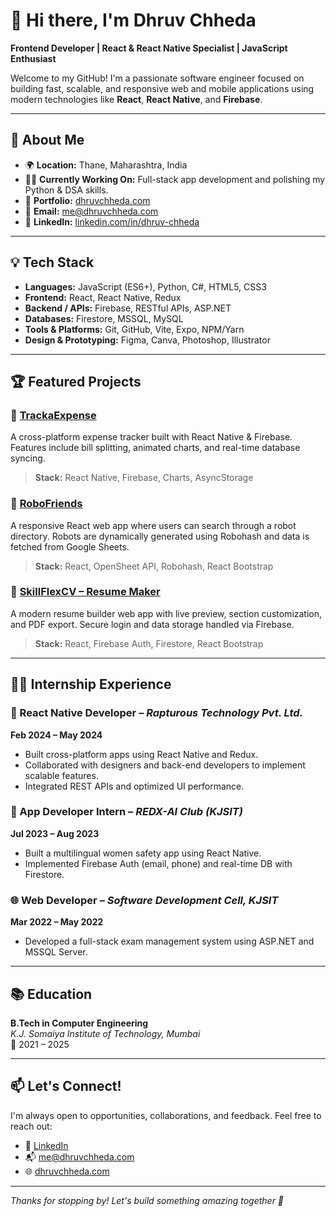 # 👋 Hi there, I'm Dhruv Chheda

**Frontend Developer | React & React Native Specialist | JavaScript Enthusiast**

Welcome to my GitHub! I'm a passionate software engineer focused on building fast, scalable, and responsive web and mobile applications using modern technologies like **React**, **React Native**, and **Firebase**.

---

## 🚀 About Me

- 🌍 **Location:** Thane, Maharashtra, India
- 🧑‍💻 **Currently Working On:** Full-stack app development and polishing my Python & DSA skills.
- 💼 **Portfolio:** [dhruvchheda.com](https://www.dhruvchheda.com/)
- 💌 **Email:** [me@dhruvchheda.com](mailto:me@dhruvchheda.com)
- 🔗 **LinkedIn:** [linkedin.com/in/dhruv-chheda](https://www.linkedin.com/in/dhruv-chheda/)

---

## 💡 Tech Stack

- **Languages:** JavaScript (ES6+), Python, C#, HTML5, CSS3
- **Frontend:** React, React Native, Redux
- **Backend / APIs:** Firebase, RESTful APIs, ASP.NET
- **Databases:** Firestore, MSSQL, MySQL
- **Tools & Platforms:** Git, GitHub, Vite, Expo, NPM/Yarn
- **Design & Prototyping:** Figma, Canva, Photoshop, Illustrator

---

## 🏆 Featured Projects

### 🔹 [TrackaExpense](https://github.com/chhedadhruv/TrackaExpense)
A cross-platform expense tracker built with React Native & Firebase. Features include bill splitting, animated charts, and real-time database syncing.
> **Stack:** React Native, Firebase, Charts, AsyncStorage

### 🔹 [RoboFriends](https://github.com/chhedadhruv/Robofriends)
A responsive React web app where users can search through a robot directory. Robots are dynamically generated using Robohash and data is fetched from Google Sheets.
> **Stack:** React, OpenSheet API, Robohash, React Bootstrap

### 🔹 [SkillFlexCV – Resume Maker](https://github.com/chhedadhruv/Resume-Maker)
A modern resume builder web app with live preview, section customization, and PDF export. Secure login and data storage handled via Firebase.
> **Stack:** React, Firebase Auth, Firestore, React Bootstrap

---

## 👨‍💻 Internship Experience

### 📱 React Native Developer – *Rapturous Technology Pvt. Ltd.*
**Feb 2024 – May 2024**
- Built cross-platform apps using React Native and Redux.
- Collaborated with designers and back-end developers to implement scalable features.
- Integrated REST APIs and optimized UI performance.

### 📱 App Developer Intern – *REDX-AI Club (KJSIT)*
**Jul 2023 – Aug 2023**
- Built a multilingual women safety app using React Native.
- Implemented Firebase Auth (email, phone) and real-time DB with Firestore.

### 🌐 Web Developer – *Software Development Cell, KJSIT*
**Mar 2022 – May 2022**
- Developed a full-stack exam management system using ASP.NET and MSSQL Server.

---

## 📚 Education

**B.Tech in Computer Engineering**  
*K.J. Somaiya Institute of Technology, Mumbai*  
📅 2021 – 2025

---

## 📫 Let's Connect!

I'm always open to opportunities, collaborations, and feedback. Feel free to reach out:

- 💼 [LinkedIn](https://www.linkedin.com/in/dhruv-chheda/)
- 📬 [me@dhruvchheda.com](mailto:me@dhruvchheda.com)
- 🌐 [dhruvchheda.com](https://www.dhruvchheda.com)

---

_Thanks for stopping by! Let's build something amazing together 🚀_
